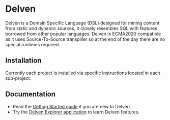 # Delven

Delven is a Domain Specific Language (DSL) designed for mining content from static and dynamic sources, It closely resembles SQL with features borrowed from other popular languages. Delven is ECMA2020 compatible as it uses Source-To-Source transpiller so at the end of the day there are no special runtimes required.


Installation
----------------

Currently each project is installed via specific instructions located in each sub-project.



Documentation
----------------

* Read the [Getting Started guide][1] if you are new to Delven.
* Try the [Delven Explorer application][2] to learn Delven features.



[1]: https://docs.delven.io
[2]: https://delven.io
